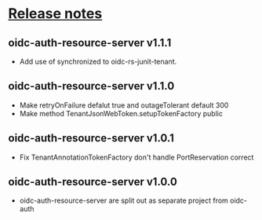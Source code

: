# [Release notes](https://github.com/entur/oidc-auth-client)

## oidc-auth-resource-server v1.1.1
* Add use of synchronized to oidc-rs-junit-tenant.

## oidc-auth-resource-server v1.1.0
* Make retryOnFailure defalut true and outageTolerant default 300
* Make method TenantJsonWebToken.setupTokenFactory public

## oidc-auth-resource-server v1.0.1
* Fix TenantAnnotationTokenFactory don't handle PortReservation correct

## oidc-auth-resource-server v1.0.0
 * oidc-auth-resource-server are split out as separate project from oidc-auth